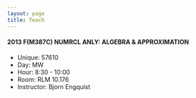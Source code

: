 ```yaml
---
layout: page
title: Teach
---
```


#### 2013 F(M387C) NUMRCL ANLY: ALGEBRA & APPROXIMATION
  - Unique: 57610
  - Day: MW
  - Hour: 8:30 - 10:00
  - Room: RLM 10.176
  - Instructor: Bjorn Engquist